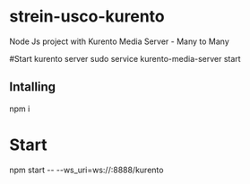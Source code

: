 # strein-usco-kurento
Node Js project with Kurento Media Server - Many to Many 

#Start kurento server
sudo service kurento-media-server start

## Intalling 
npm i 

# Start
npm start -- --ws_uri=ws://<my IP>:8888/kurento 


  
